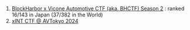 1. [BlockHarbor x Vicone Automotive CTF (aka. BHCTF) Season 2](001-bhctf-season2/bhctf-season2.md) : ranked 16/143 in Japan (37/382 in the World)
2. [xINT CTF @ AVTokyo 2024](002-xintctf-2024/xintctf.md)
